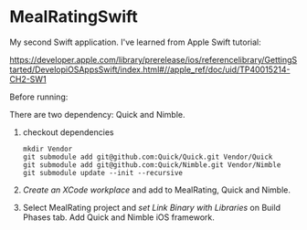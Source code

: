 # MealRatingSwift

My second Swift application. I've learned from Apple Swift tutorial:

https://developer.apple.com/library/prerelease/ios/referencelibrary/GettingStarted/DevelopiOSAppsSwift/index.html#//apple_ref/doc/uid/TP40015214-CH2-SW1

Before running:

There are two dependency: Quick and Nimble.

1. checkout dependencies

    ```
    mkdir Vendor
    git submodule add git@github.com:Quick/Quick.git Vendor/Quick
    git submodule add git@github.com:Quick/Nimble.git Vendor/Nimble
    git submodule update --init --recursive
    ```
    
2. _Create an XCode workplace_ and add to MealRating, Quick and Nimble.

3. Select MealRating project and _set Link Binary with Libraries_ on Build Phases tab. Add Quick and Nimble iOS framework.
